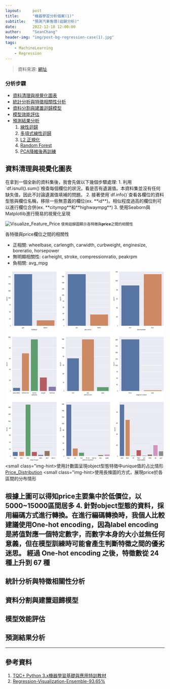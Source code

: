 ```yaml
---
layout:     post
title:      "機器學習分析個案(1)"
subtitle:   "預測汽車售價(迴歸分析)"
date:       2022-12-18 12:00:00
author:     "SeanChang"
header-img: "img/post-bg-regression-case(1).jpg"
tags:
    - MachineLearning
    - Regression
---
```

> 資料來源: [網址](https://www.kaggle.com/datasets/hellbuoy/car-price-prediction)

### 分析步驟
- [資料清理與視覺化圖表](#cleaning_visualization)
- [統計分析與特徵相關性分析](#advanced_analysis)
- [資料分割與建置迴歸模型](#model_design)
- [模型效能評估](#model_evaluation)
- [預測結果分析](#result)
    1. [線性迴歸](#linear_regression)
    2. [多項式線性迴歸](#poly_regression)
    3. [L2 正規化](#ridge_regularization)
    4. [Random Forest](#random_forest)
    5. [PCA降維後再訓練](#pca_compression)

<h2 id="cleaning_visualization">資料清理與視覺化圖表</h2>
在拿到一個全新的資料集後，我會先做以下幾個步驟處理:
1. 利用`df.isnull().sum()`檢查每個欄位的狀況，看是否有遺漏值。本資料集並沒有任何缺失值，因此不討論遺漏值填補的問題。
2. 接著使用`df.info()`查看各欄位的資料型態與欄位名稱，移除一些無意義的欄位(ex. **id**)。相似程度過高的欄位則可以進行欄位合併(ex. **citympg**和**highwaympg**)
3. 使用Seaborn與Matplotlib進行簡易的視覺化呈現

![Visualize_Feature_Price](/img/in-post/regression_case(1)/feature_price__corr.png)
<small class="img-hint">使用迴歸圖顯示各特徵與**price**之間的相關性</small> 

各特徵與price欄位之間的相關性
- 正相關: wheelbase, carlength, carwidth, curbweight, enginesize,
boreratio, horsepower
- 無明顯相關性: carheight, stroke, compressionratio, peakrpm
- 負相關: avg_mpg

![Visualize_Feature_Category](/img/in-post/regression_case(1)/category_distri.png)
<small class="img-hint>使用計數圖呈現object型態特徵中unique值的占比情形</small>
[Price_Distribution](/img/in-post/regression_case(1)/price_distri.png)
<small class="img-hint>使用長條圖的方式，展現price於各區間的分布情形</small>

根據上圖可以得知price主要集中於低價位，以**5000~15000**區間居多
4. 針對object型態的資料，採用編碼方式進行轉換。在進行編碼轉換時，我個人比較建議使用**One-hot encoding**，因為**label encoding**
是將值對應一個特定數字，而數字本身的大小並無任何意義，但在模型訓練時可能會產生判斷特徵之間的優劣迷思。 
經過 One-hot encoding 之後，特徵數從 24 種上升到 67 種
---
<h2 id="advanced_analysis">統計分析與特徵相關性分析</h2>
<h2 id="model_design">資料分割與建置迴歸模型</h2>
<h2 id="model_evaluation">模型效能評估</h2>
<h2 id="result">預測結果分析</h2>

---

## 參考資料

1. [TQC+ Python 3.x機器學習基礎與應用特訓教材](https://www.books.com.tw/products/0010888910)
2. [Regression-Visualization-Ensemble-93.65%](https://www.kaggle.com/code/aniket1993/regression-visualization-ensemble-93-65)
